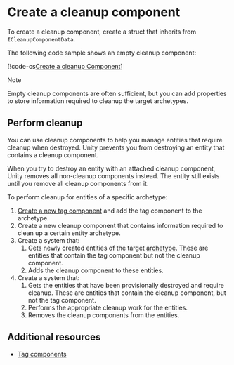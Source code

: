 # Create a cleanup component

To create a cleanup component, create a struct that inherits from `ICleanupComponentData`. 

The following code sample shows an empty cleanup component:

[!code-cs[Create a cleanup Component](../DocCodeSamples.Tests/CreateComponentExamples.cs#system-state)]

> [!NOTE]
> Empty cleanup components are often sufficient, but you can add properties to store information required to cleanup the target archetypes.

## Perform cleanup

You can use cleanup components to help you manage entities that require cleanup when destroyed. Unity prevents you from destroying an entity that contains a cleanup component.

When you try to destroy an entity with an attached cleanup component, Unity removes all non-cleanup components instead. The entity still exists until you remove all cleanup components from it.

To perform cleanup for entities of a specific archetype:

1. [Create a new tag component](components-tag.md) and add the tag component to the archetype.
1. Create a new cleanup component that contains information required to clean up a certain entity archetype.
1. Create a system that:
   1. Gets newly created entities of the target [archetype](concepts-archetypes.md). These are entities that contain the tag component but not the cleanup component.
   1. Adds the cleanup component to these entities.
1. Create a system that:
   1. Gets the entities that have been provisionally destroyed and require cleanup. These are entities that contain the cleanup component, but not the tag component.
   1. Performs the appropriate cleanup work for the entities.
   1. Removes the cleanup components from the entities.

## Additional resources

* [Tag components](components-tag.md)